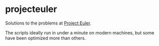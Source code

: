 # projecteuler

Solutions to the problems at [Project Euler](https://projecteuler.net).

The scripts ideally run in under a minute on modern machines, but some have been optimized more than others.